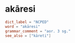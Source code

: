 # akāresi

``` toml
dict_label = "NCPED"
word = "akāresi"
grammar_comment = "aor. 3 sg."
see_also = ["kāreti"]
```

